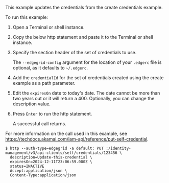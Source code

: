 This example updates the credentials from the create credentials example.

To run this example:

1. Open a Terminal or shell instance.

2. Copy the below http statement and paste it to the Terminal or shell instance.

3. Specify the section header of the set of credentials to use.

   The `--edgegrid-config` argument for the location of your `.edgerc` file is optional, as it defaults to `~/.edgerc`.

4. Add the `credentialId` for the set of credentials created using the create example as a path parameter.

5. Edit the `expiresOn` date to today's date. The date cannot be more than two years out or it will return a 400. Optionally, you can change the description value.

6. Press `Enter` to run the http statement.

   A successful call returns.

For more information on the call used in this example, see https://techdocs.akamai.com/iam-api/reference/put-self-credential.

 ```
$ http --auth-type=edgegrid -a default: PUT :/identity-management/v3/api-clients/self/credentials/123456 \
   description=Update-this-credential \
   expiresOn=2024-12-11T23:06:59.000Z \
   status=INACTIVE
   Accept:application/json \
   Content-Type:application/json
 ```